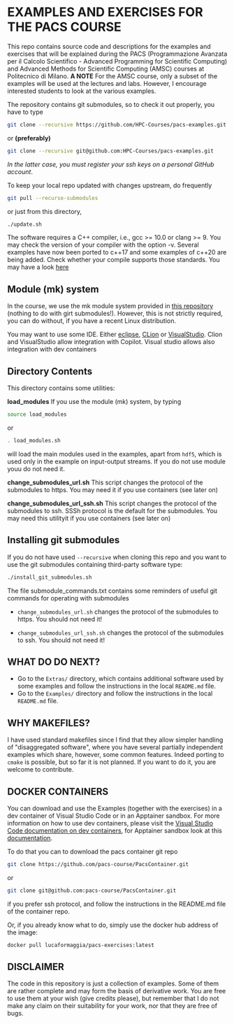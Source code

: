 # EXAMPLES AND EXERCISES FOR THE PACS COURSE

This repo contains source code and descriptions for the examples and exercises
that will be explained during the PACS (Programmazione Avanzata per il Calcolo
Scientifico - Advanced Programming for Scientific Computing) and Advanced Methods for Scientific Computing (AMSC) courses at Politecnico di Milano.
**A NOTE** For the AMSC course, only a subset of the examples will be used at the lectures and labs.
However, I encourage interested students to look at the various examples.

The repository contains git submodules, so to check it out properly, you have to type

```bash
git clone --recursive https://github.com/HPC-Courses/pacs-examples.git
```

or **(preferably)**

```bash
git clone --recursive git@github.com:HPC-Courses/pacs-examples.git
```
*In the latter case, you must register your ssh keys on a personal GitHub account*.

To keep your local repo updated with changes upstream, do frequently

```bash
git pull --recurse-submodules
```

or just from this directory,

```bash
./update.sh
```

The software requires a C++ compiler, i.e., gcc >= 10.0 or clang >= 9.
You may check the version of your compiler with the option -v. Several examples have now been ported to c++17
and some examples of c++20 are being added. Check whether your compile supports those standards. You may have a look
[here](https://en.cppreference.com/w/cpp/compiler_support)

## Module (mk) system

In the course, we use the mk module system provided in [this repository](https://github.com/pcafrica/mk_) (nothing to do with girt submodules!). However, this is not strictly required, you can do without, if you have
a recent Linux distribution.

You may want to use some IDE. Either [eclipse](https://www.eclipse.org/ide/), [CLion](https://www.jetbrains.com/clion/) or [VisualStudio](https://www.jetbrains.com/clion/). Clion and VisualStudio allow integration with Copilot. Visual studio allows also integration with dev containers

## Directory Contents

This directory contains some utilities:

**load_modules**
If you use the module (mk) system, by typing

```bash
source load_modules
```

or

```bash
. load_modules.sh
```

will load the main modules used in the examples, apart from  `hdf5`, which is used only in the example on input-output streams. If you do not use module youu do not need it.

**change_submodules_url.sh**
This script changes the protocol of the submodules to https. You may need it if you use containers (see later on)

**change_submodules_url_ssh.sh**
This script changes the protocol of the submodules to ssh. SSSh protocol is the default for the submodules. You may need this utilityit if you use containers (see later on)

## Installing git submodules

If you do not have used `--recursive` when cloning this repo and you want to use
the git submodules containing third-party software type:

```bash
./install_git_submodules.sh
```

The file submodule_commands.txt contains some reminders of useful git commands for operating with submodules

- `change_submodules_url.sh` changes the protocol of the submodules to https. You should not need it!

- `change_submodules_url_ssh.sh` changes the protocol of the submodules to ssh. You should not need it!

## WHAT DO DO NEXT?

- Go to the `Extras/` directory, which contains additional software used by some examples and follow the instructions in the local `README.md` file.
- Go to the `Examples/` directory and follow the instructions in the local `README.md` file.

## WHY MAKEFILES?

I have used standard makefiles since I find that they allow simpler handling of "disaggregated software", where you have several partially independent examples which share, however, some common features. Indeed porting to `cmake` is possible, but so far it is not planned. If you want to do it, you are welcome to contribute.

## DOCKER CONTAINERS

You can download and use the Examples (together with the exercises) in a dev container of Visual Studio Code or in an Apptainer sandbox. For more information on how to use dev containers, please visit the [Visual Studio Code documentation on dev containers](https://code.visualstudio.com/docs/remote/containers), for Apptainer sandbox look at this  [documentation](https://apptainer.org/docs).

To do that you can to download the pacs container git repo

```bash
git clone https://github.com/pacs-course/PacsContainer.git
```

or

```bash
git clone git@github.com:pacs-course/PacsContainer.git
```

if you prefer ssh protocol, and follow the instructions in the README.md file of the container repo.

Or, if you already know what to do, simply use the docker hub address of the image:

```bash
docker pull lucaformaggia/pacs-exercises:latest
```

## DISCLAIMER

The code in this repository is just a collection of examples. Some of them are rather complete and may form the basis of derivative work. You are free to use them at your wish (give credits please), but remember that I do not make any claim on their suitability for your work, nor that they are free of bugs. 
